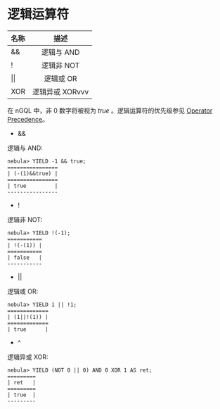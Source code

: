 # 逻辑运算符

|  **名称**    |  **描述**    |
|:----|:----:|
|   &&     |   逻辑与 AND     |
|   !      |   逻辑非 NOT     |
|   \|\|   |   逻辑或 OR      |
|  XOR     |   逻辑异或 XORvvv|

在 nGQL 中，非 0 数字将被视为 _true_ 。逻辑运算符的优先级参见 [Operator Precedence](./operator-precedence.md)。

* &&

逻辑与 AND:

```ngql
nebula> YIELD -1 && true;
================
| (-(1)&&true) |
================
| true         |
----------------
```

* !

逻辑非 NOT:

```ngql
nebula> YIELD !(-1);
===========
| !(-(1)) |
===========
| false   |
-----------
```

* ||

逻辑或 OR:

```ngql
nebula> YIELD 1 || !1;
=============
| (1||!(1)) |
=============
| true      |
```

* ^

逻辑异或 XOR:

```ngql
nebula> YIELD (NOT 0 || 0) AND 0 XOR 1 AS ret;
=========
| ret   |
=========
| true  |
---------
```
